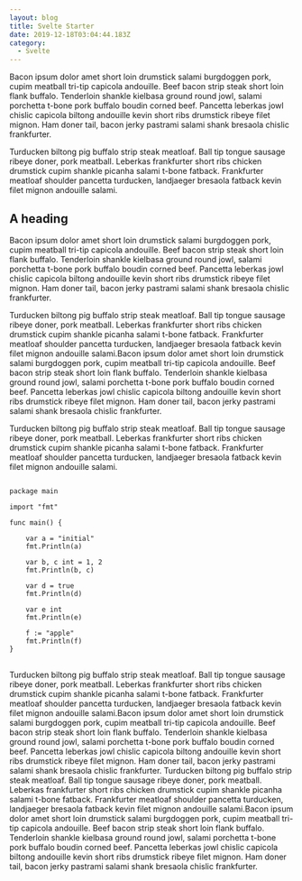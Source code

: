 ```yaml
---
layout: blog
title: Svelte Starter
date: 2019-12-18T03:04:44.183Z
category:
  - Svelte
---
```



Bacon ipsum dolor amet short loin drumstick salami burgdoggen pork, cupim meatball tri-tip capicola andouille. Beef bacon strip steak short loin flank buffalo. Tenderloin shankle kielbasa ground round jowl, salami porchetta t-bone pork buffalo boudin corned beef. Pancetta leberkas jowl chislic capicola biltong andouille kevin short ribs drumstick ribeye filet mignon. Ham doner tail, bacon jerky pastrami salami shank bresaola chislic frankfurter.

Turducken biltong pig buffalo strip steak meatloaf. Ball tip tongue sausage ribeye doner, pork meatball. Leberkas frankfurter short ribs chicken drumstick cupim shankle picanha salami t-bone fatback. Frankfurter meatloaf shoulder pancetta turducken, landjaeger bresaola fatback kevin filet mignon andouille salami.

## A heading

Bacon ipsum dolor amet short loin drumstick salami burgdoggen pork, cupim meatball tri-tip capicola andouille. Beef bacon strip steak short loin flank buffalo. Tenderloin shankle kielbasa ground round jowl, salami porchetta t-bone pork buffalo boudin corned beef. Pancetta leberkas jowl chislic capicola biltong andouille kevin short ribs drumstick ribeye filet mignon. Ham doner tail, bacon jerky pastrami salami shank bresaola chislic frankfurter.

Turducken biltong pig buffalo strip steak meatloaf. Ball tip tongue sausage ribeye doner, pork meatball. Leberkas frankfurter short ribs chicken drumstick cupim shankle picanha salami t-bone fatback. Frankfurter meatloaf shoulder pancetta turducken, landjaeger bresaola fatback kevin filet mignon andouille salami.Bacon ipsum dolor amet short loin drumstick salami burgdoggen pork, cupim meatball tri-tip capicola andouille. Beef bacon strip steak short loin flank buffalo. Tenderloin shankle kielbasa ground round jowl, salami porchetta t-bone pork buffalo boudin corned beef. Pancetta leberkas jowl chislic capicola biltong andouille kevin short ribs drumstick ribeye filet mignon. Ham doner tail, bacon jerky pastrami salami shank bresaola chislic frankfurter.

Turducken biltong pig buffalo strip steak meatloaf. Ball tip tongue sausage ribeye doner, pork meatball. Leberkas frankfurter short ribs chicken drumstick cupim shankle picanha salami t-bone fatback. Frankfurter meatloaf shoulder pancetta turducken, landjaeger bresaola fatback kevin filet mignon andouille salami.
<pre>
<code class="go">
package main

import "fmt"

func main() {

    var a = "initial"
    fmt.Println(a)

    var b, c int = 1, 2
    fmt.Println(b, c)

    var d = true
    fmt.Println(d)

    var e int
    fmt.Println(e)

    f := "apple"
    fmt.Println(f)
}
</code>
</pre>

Turducken biltong pig buffalo strip steak meatloaf. Ball tip tongue sausage ribeye doner, pork meatball. Leberkas frankfurter short ribs chicken drumstick cupim shankle picanha salami t-bone fatback. Frankfurter meatloaf shoulder pancetta turducken, landjaeger bresaola fatback kevin filet mignon andouille salami.Bacon ipsum dolor amet short loin drumstick salami burgdoggen pork, cupim meatball tri-tip capicola andouille. Beef bacon strip steak short loin flank buffalo. Tenderloin shankle kielbasa ground round jowl, salami porchetta t-bone pork buffalo boudin corned beef. Pancetta leberkas jowl chislic capicola biltong andouille kevin short ribs drumstick ribeye filet mignon. Ham doner tail, bacon jerky pastrami salami shank bresaola chislic frankfurter.
Turducken biltong pig buffalo strip steak meatloaf. Ball tip tongue sausage ribeye doner, pork meatball. Leberkas frankfurter short ribs chicken drumstick cupim shankle picanha salami t-bone fatback. Frankfurter meatloaf shoulder pancetta turducken, landjaeger bresaola fatback kevin filet mignon andouille salami.Bacon ipsum dolor amet short loin drumstick salami burgdoggen pork, cupim meatball tri-tip capicola andouille. Beef bacon strip steak short loin flank buffalo. Tenderloin shankle kielbasa ground round jowl, salami porchetta t-bone pork buffalo boudin corned beef. Pancetta leberkas jowl chislic capicola biltong andouille kevin short ribs drumstick ribeye filet mignon. Ham doner tail, bacon jerky pastrami salami shank bresaola chislic frankfurter.